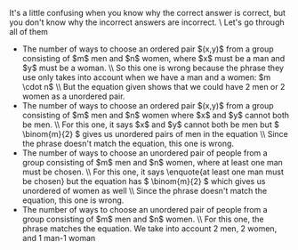 It's a little confusing when you know why the correct answer is correct, but you don't know why the incorrect answers are incorrect. \\
Let's go through all of them
<ul>
<li> The number of ways to choose an ordered pair $(x,y)$ from a group consisting of $m$ men and $n$ women, where $x$ must be a man and $y$ must be a woman. \\
So this one is wrong because the phrase they use only takes into account when we have a man and a women: $m \cdot n$ \\
But the equation given shows that we could have 2 men or 2 women as a unordered pair.
<li> The number of ways to choose an ordered pair $(x,y)$ from a group consisting of $m$ men and $n$ women where $x$ and $y$ cannot both be men. \\
For this one, it says $x$ and $y$ cannot both be men but $ \binom{m}{2} $ gives us unordered pairs of men in the equation \\
Since the phrase doesn't match the equation, this one is wrong.
<li> The number of ways to choose an unordered pair of people from a group consisting of $m$ men and $n$ women, where at least one man must be chosen. \\
For this one, it says \enquote{at least one man must be chosen} but the equation has $ \binom{m}{2} $ which gives us unordered of women as well \\
Since the phrase doesn't match the equation, this one is wrong.
<li> The number of ways to choose an unordered pair of people from a group consisting of $m$
men and $n$ women. \\
For this one, the phrase matches the equation. We take into account 2 men, 2 women, and 1 man-1 woman
</ul>
